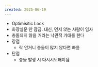 ```yaml
---
created: 2025-06-19
---
```

- Optimisitic Lock
- 화장실문 안 잠금. 대신, 먼저 앉는 사람이 임자
- 충돌되지 않을 거라는 낙관적 기대를 한다
- 장점
	- 락 안거니 충돌이 많지 않다면 빠름
- 단점
	- 충돌 발생 시 다시시도해야됨